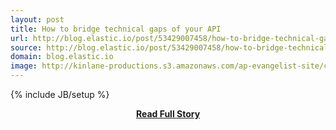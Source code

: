 ```yaml
---
layout: post
title: How to bridge technical gaps of your API
url: http://blog.elastic.io/post/53429007458/how-to-bridge-technical-gaps-of-your-api
source: http://blog.elastic.io/post/53429007458/how-to-bridge-technical-gaps-of-your-api
domain: blog.elastic.io
image: http://kinlane-productions.s3.amazonaws.com/ap-evangelist-site/curated/screenshots/10032_blog_elastic_io.png
---
```

{% include JB/setup %}<p></p>
<center><p><a href="http://blog.elastic.io/post/53429007458/how-to-bridge-technical-gaps-of-your-api" style='padding:25px; font-sze:18px; font-weight: bold;'>Read Full Story</a></p></center>
